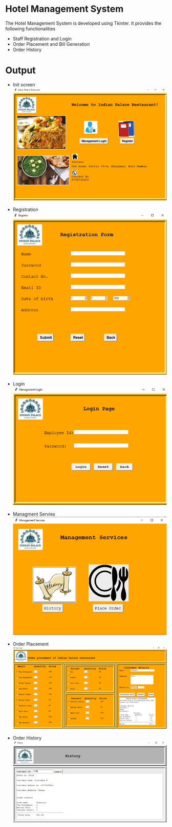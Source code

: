 # Hotel Management System

<p>The Hotel Management System is developed using Tkinter. It provides the following functionalities

- Staff Registration and Login
- Order Placement and Bill Generation
- Order History

# Output

- Init screen<br>
  ![Init Image](img/md_img1.PNG)
  <br>
  <br>
- Registration<br>
  ![Image](img/md_registration.PNG)
  <br>
  <br>
- Login<br>
  ![Image](img/md_login.PNG)
  <br>
  <br>
- Managment Servies<br>
  ![Image](img/md_management_services.PNG)
  <br>
  <br>
- Order Placement<br>
  ![Image](img/md_place_order.PNG)
  <br>
  <br>
- Order History<br>
  ![Image](img/md_history.PNG)
  <br>
